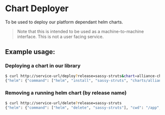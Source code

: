 
# Chart Deployer


To be used to deploy our platform dependant helm charts.
> Note that this is intended to be used as a machine-to-machine interface. This is not a user facing service.

## Example usage:

### Deploying a chart in our library
```bash
$ curl http://service-url/deploy?release=sassy-struts&chart=alliance-chart
{"helm": {"command": ["helm", "install", "sassy-struts", "charts/alliance-chart"], "cwd": "/app", "status": "CompletedProcess(args=['helm', 'install', 'sassy-struts', 'charts/alliance-chart'], returncode=0)"}}
```

### Removing a running helm chart (by release name)
```bash
$ curl http://service-url/delete?release=sassy-struts
{"helm": {"command": ["helm", "delete", "sassy-struts"], "cwd": "/app", "status": "CompletedProcess(args=['helm', 'delete', 'sassy-struts'], returncode=0)"}}
```


